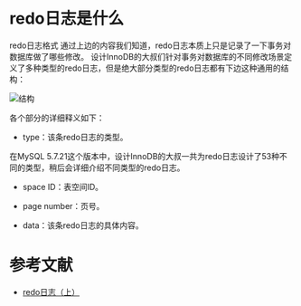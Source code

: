 # redo日志是什么

redo日志格式
通过上边的内容我们知道，redo日志本质上只是记录了一下事务对数据库做了哪些修改。 设计InnoDB的大叔们针对事务对数据库的不同修改场景定义了多种类型的redo日志，但是绝大部分类型的redo日志都有下边这种通用的结构：

![结构]()

各个部分的详细释义如下：

* type：该条redo日志的类型。

在MySQL 5.7.21这个版本中，设计InnoDB的大叔一共为redo日志设计了53种不同的类型，稍后会详细介绍不同类型的redo日志。

* space ID：表空间ID。

* page number：页号。

* data：该条redo日志的具体内容。

# 参考文献

* [redo日志（上）](https://juejin.im/book/5bffcbc9f265da614b11b731/section/5c238f0f518825741e7c3315)

